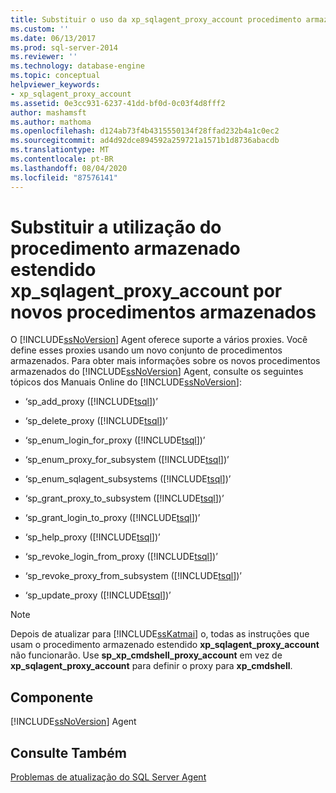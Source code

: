 ```yaml
---
title: Substituir o uso da xp_sqlagent_proxy_account procedimento armazenado estendido por novos procedimentos armazenados | Microsoft Docs
ms.custom: ''
ms.date: 06/13/2017
ms.prod: sql-server-2014
ms.reviewer: ''
ms.technology: database-engine
ms.topic: conceptual
helpviewer_keywords:
- xp_sqlagent_proxy_account
ms.assetid: 0e3cc931-6237-41dd-bf0d-0c03f4d8fff2
author: mashamsft
ms.author: mathoma
ms.openlocfilehash: d124ab73f4b4315550134f28ffad232b4a1c0ec2
ms.sourcegitcommit: ad4d92dce894592a259721a1571b1d8736abacdb
ms.translationtype: MT
ms.contentlocale: pt-BR
ms.lasthandoff: 08/04/2020
ms.locfileid: "87576141"
---
```

# <a name="replace-usage-of-the-xp_sqlagent_proxy_account-extended-stored-procedure-with-new-stored-procedures"></a>Substituir a utilização do procedimento armazenado estendido xp_sqlagent_proxy_account por novos procedimentos armazenados
  O [!INCLUDE[ssNoVersion](../../includes/ssnoversion-md.md)] Agent oferece suporte a vários proxies. Você define esses proxies usando um novo conjunto de procedimentos armazenados. Para obter mais informações sobre os novos procedimentos armazenados do [!INCLUDE[ssNoVersion](../../includes/ssnoversion-md.md)] Agent, consulte os seguintes tópicos dos Manuais Online do [!INCLUDE[ssNoVersion](../../includes/ssnoversion-md.md)]:  
  
-   ‘sp_add_proxy ([!INCLUDE[tsql](../../includes/tsql-md.md)])’  
  
-   ‘sp_delete_proxy ([!INCLUDE[tsql](../../includes/tsql-md.md)])’  
  
-   ‘sp_enum_login_for_proxy ([!INCLUDE[tsql](../../includes/tsql-md.md)])’  
  
-   ‘sp_enum_proxy_for_subsystem ([!INCLUDE[tsql](../../includes/tsql-md.md)])’  
  
-   ‘sp_enum_sqlagent_subsystems ([!INCLUDE[tsql](../../includes/tsql-md.md)])’  
  
-   ‘sp_grant_proxy_to_subsystem ([!INCLUDE[tsql](../../includes/tsql-md.md)])’  
  
-   ‘sp_grant_login_to_proxy ([!INCLUDE[tsql](../../includes/tsql-md.md)])’  
  
-   ‘sp_help_proxy ([!INCLUDE[tsql](../../includes/tsql-md.md)])’  
  
-   ‘sp_revoke_login_from_proxy ([!INCLUDE[tsql](../../includes/tsql-md.md)])’  
  
-   ‘sp_revoke_proxy_from_subsystem ([!INCLUDE[tsql](../../includes/tsql-md.md)])’  
  
-   ‘sp_update_proxy ([!INCLUDE[tsql](../../includes/tsql-md.md)])’  
  
> [!NOTE]  
>  Depois de atualizar para [!INCLUDE[ssKatmai](../../includes/sskatmai-md.md)] o, todas as instruções que usam o procedimento armazenado estendido **xp_sqlagent_proxy_account** não funcionarão. Use **sp_xp_cmdshell_proxy_account** em vez de **xp_sqlagent_proxy_account** para definir o proxy para **xp_cmdshell**.  
  
## <a name="component"></a>Componente  
 [!INCLUDE[ssNoVersion](../../includes/ssnoversion-md.md)] Agent  
  
## <a name="see-also"></a>Consulte Também  
 [Problemas de atualização do SQL Server Agent](../../../2014/sql-server/install/sql-server-agent-upgrade-issues.md)  
  
  
